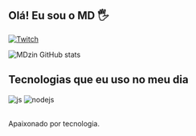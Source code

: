 ## Olá! Eu sou o MD 🖐️

[![Twitch](https://img.shields.io/badge/Twitch-9146FF?style=for-the-badge&logo=twitch&logoColor=white)](https://twitch.tv/mdziinho)

![MDzin GitHub stats](https://github-readme-stats.vercel.app/api?username=MDzin&show_icons=true&theme=dracula&count_private=true)

## Tecnologias que eu uso no meu dia

<div style="display: inline_block">
  <img align="center" alt="js" src="https://img.shields.io/badge/JavaScript-F7DF1E?style=for-the-badge&logo=javascript&logoColor=black" />
  <img align="center" alt="nodejs" src="https://img.shields.io/badge/Node.js-43853D?style=for-the-badge&logo=node.js&logoColor=white" />
</div><br/>

Apaixonado por tecnologia.
